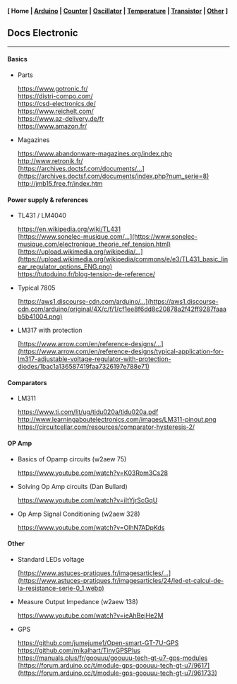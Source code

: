 <link href="style.css" rel="stylesheet"></link>

**[ Home | [Arduino](01-Arduino.html) | [Counter](02-Counter.html) | [Oscillator](03-Oscillator.html) | [Temperature](04-Temperature.html) | [Transistor](05-Transistor.html) | [Other](06-Other.html) ]**

## Docs Electronic

---

#### Basics

* Parts
    
    https://www.gotronic.fr/  
    https://distri-compo.com/  
    https://csd-electronics.de/  
    https://www.reichelt.com/  
    https://www.az-delivery.de/fr  
    https://www.amazon.fr/  
    
    <!--
    https://eleshop.fr/test-mesure.html  
    https://www.tme.eu/fr/en/  
    -->

* Magazines

    https://www.abandonware-magazines.org/index.php  
    http://www.retronik.fr/  
    [https://archives.doctsf.com/documents/...](https://archives.doctsf.com/documents/index.php?num_serie=8)  
    http://jmb15.free.fr/index.htm  
    


#### Power supply & references

* TL431 / LM4040
    
    https://en.wikipedia.org/wiki/TL431  
    [https://www.sonelec-musique.com/...](https://www.sonelec-musique.com/electronique_theorie_ref_tension.html)  
    [https://upload.wikimedia.org/wikipedia/...](https://upload.wikimedia.org/wikipedia/commons/e/e3/TL431_basic_linear_regulator_options_ENG.png)  
    https://tutoduino.fr/blog-tension-de-reference/  

* Typical 7805

    [https://aws1.discourse-cdn.com/arduino/...](https://aws1.discourse-cdn.com/arduino/original/4X/c/f/1/cf1ee8f6dd8c20878a2f42ff9287faaab5b41004.png)  

* LM317 with protection
    
    [https://www.arrow.com/en/reference-designs/...](https://www.arrow.com/en/reference-designs/typical-application-for-lm317-adjustable-voltage-regulator-with-protection-diodes/1bac1a136587419faa7326197e788e71)  



#### Comparators

* LM311
    
    https://www.ti.com/lit/ug/tidu020a/tidu020a.pdf  
    http://www.learningaboutelectronics.com/images/LM311-pinout.png  
    https://circuitcellar.com/resources/comparator-hysteresis-2/  



#### OP Amp

* Basics of Opamp circuits (w2aew 75)

    https://www.youtube.com/watch?v=K03Rom3Cs28  

* Solving Op Amp circuits (Dan Bullard)
    
    https://www.youtube.com/watch?v=iItYjrScGqU  

* Op Amp Signal Conditioning (w2aew 328)
    
    https://www.youtube.com/watch?v=OlhN7ADpKds  



#### Other

* Standard LEDs voltage
    
    [https://www.astuces-pratiques.fr/imagesarticles/...](https://www.astuces-pratiques.fr/imagesarticles/24/led-et-calcul-de-la-resistance-serie-0_1.webp)  

* Measure Output Impedance (w2aew 138)
    
    https://www.youtube.com/watch?v=ieAhBejHe2M  

* GPS

    https://github.com/jumejume1/Open-smart-GT-7U-GPS  
    https://github.com/mikalhart/TinyGPSPlus  
    https://manuals.plus/fr/goouuu/goouuu-tech-gt-u7-gps-modules  
    [https://forum.arduino.cc/t/module-gps-goouuu-tech-gt-u7/9617](https://forum.arduino.cc/t/module-gps-goouuu-tech-gt-u7/961733)  


